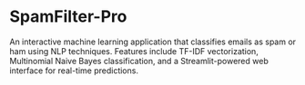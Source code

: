 # SpamFilter-Pro
An interactive machine learning application that classifies emails as spam or ham using NLP techniques. Features include TF-IDF vectorization, Multinomial Naive Bayes classification, and a Streamlit-powered web interface for real-time predictions.
